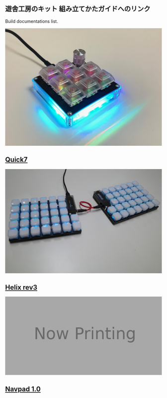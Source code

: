 ## 遊舎工房のキット 組み立てかたガイドへのリンク

Build documentations list.

[![Quick7_complete](Quick7/imgs/IMG_4044.jpeg)](Quick7/BuildGuide.md)

## [Quick7](Quick7/BuildGuide.md)

[![Helix_rev3_complete](helix_rev3/imgs/IMG_4598.JPG)](helix_rev3/BuildGuide_LP.md)

## [Helix rev3](helix_rev3/BuildGuide_LP.md)

[![Navpad_10_complete](Navpad_10/imgs/XXXX.jpg)](Navpad_10/readme.md)

## [Navpad 1.0](Navpad_10/readme.md)